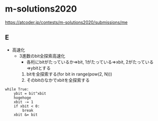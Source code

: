 # m-solutions2020

https://atcoder.jp/contests/m-solutions2020/submissions/me

## E

- 高速化
  - 3進数のbit全探索高速化
    - 各桁にbitがたっているか=>bit, 1がたっている=>xbit, 2がたっている=>ybitとする
    1. bitを全探索する(for bit in range(pow(2, N)))
    2. そのbitのなかでxbitを全探索する
```
while True:
    ybit = bit^xbit
    hogehoge
    xbit -= 1
    if xbit < 0:
        break
    xbit &= bit
```
